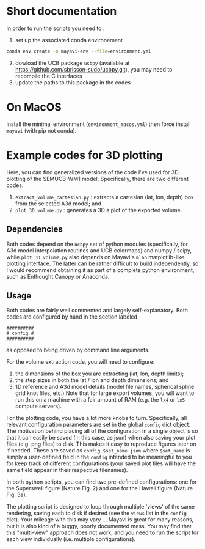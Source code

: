 # Short documentation

In order to run the scripts you need to :
1. set up the associated conda environement
```bash
conda env create -n mayavi-env --file=environment.yml
```
2. dowload the UCB package `usbpy` (available at https://github.com/sbrisson-sudo/ucbpy.git), you may need to recompile the C interfaces
3. update the paths to this package in the codes


# On MacOS

Install the minimal environment (`environment_macos.yml`) then force install `mayavi` (with pip not conda). 


# Example codes for 3D plotting

Here, you can find generalized versions of the code I've used for 3D plotting
of the SEMUCB-WM1 model. Specifically, there are two different codes:
1. `extract_volume_cartesian.py` : extracts a cartesian (lat, lon, depth) box
   from the selected A3d model; and
2. `plot_3D_volume.py` : generates a 3D a plot of the exported volume.

## Dependencies

Both codes depend on the `ucbpy` set of python modules (specifically, for A3d
model interpolation routines and UCB colormaps) and numpy / scipy, while
`plot_3D_volume.py` also depends on Mayavi's `mlab` matplotlib-like plotting
interface. The latter can be rather difficult to build independently, so I
would recommend obtaining it as part of a complete python environment, such as
Enthought Canopy or Anaconda.

## Usage

Both codes are fairly well commented and largely self-explanatory. Both codes
are configured by hand in the section labeled

    ##########
    # config #
    ##########

as opposed to being driven by command line arguments.

For the volume extraction code, you will need to configure:
1. the dimensions of the box you are extracting (lat, lon, depth limits);
2. the step sizes in both the lat / lon and depth dimensions; and
3. 1D reference and A3d model details (model file names, spherical spline grid
   knot files, etc.)
Note that for large export volumes, you will want to run this on a machine with
a fair amount of RAM (e.g. the `lx4` or `lx5` compute servers).

For the plotting code, you have a lot more knobs to turn. Specifically, all
relevant configuration parameters are set in the global `config` dict object.
The motivation behind placing all of the configuration in a single object is so
that it can easily be saved (in this case, as json) when also saving your plot
files (e.g. png files) to disk. This makes it easy to reproduce figures later
on if needed. These are saved as `config.$set_name.json` where `$set_name` is
simply a user-defined field in the `config` intended to be meaningful to you
for keep track of different configurations (your saved plot files will have the
same field appear in their respective filenames).

In both python scripts, you can find two pre-defined configurations: one for
the Superswell figure (Nature Fig. 2) and one for the Hawaii figure (Nature
Fig. 3a).

The plotting script is designed to loop through multiple 'views' of the same
rendering, saving each to disk if desired  (see the `views` list in the
`config` dict). Your mileage with this may vary ... Mayavi is great for many
reasons, but it is also kind of a buggy, poorly documented mess. You may find
that this "multi-view" approach does not work, and you need to run the script
for each view individually (i.e. multiple configurations).
